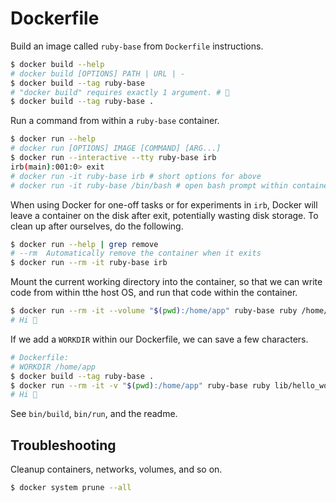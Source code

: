 # Dockerfile

Build an image called `ruby-base` from `Dockerfile` instructions.

```bash
$ docker build --help
# docker build [OPTIONS] PATH | URL | -
$ docker build --tag ruby-base
# "docker build" requires exactly 1 argument. # 🤦
$ docker build --tag ruby-base .
```

Run a command from within a `ruby-base` container.

```bash
$ docker run --help
# docker run [OPTIONS] IMAGE [COMMAND] [ARG...]
$ docker run --interactive --tty ruby-base irb
irb(main):001:0> exit
# docker run -it ruby-base irb # short options for above
# docker run -it ruby-base /bin/bash # open bash prompt within container
```

When using Docker for one-off tasks or for experiments in `irb`, Docker
will leave a container on the disk after exit, potentially wasting disk storage.
To clean up after ourselves, do the following.

```bash
$ docker run --help | grep remove
# --rm  Automatically remove the container when it exits
$ docker run --rm -it ruby-base irb
```

Mount the current working directory into the container, so that we can write
code from within tthe host OS, and run that code within the container.

```bash
$ docker run --rm -it --volume "$(pwd):/home/app" ruby-base ruby /home/app/lib/hello_world.rb
# Hi 👋
```

If we add a `WORKDIR` within our Dockerfile, we can save a few characters.

```bash
# Dockerfile:
# WORKDIR /home/app
$ docker build --tag ruby-base .
$ docker run --rm -it -v "$(pwd):/home/app" ruby-base ruby lib/hello_world.rb
# Hi 👋
```

See `bin/build`, `bin/run`, and the readme.

## Troubleshooting

Cleanup containers, networks, volumes, and so on.

```bash
$ docker system prune --all
```
